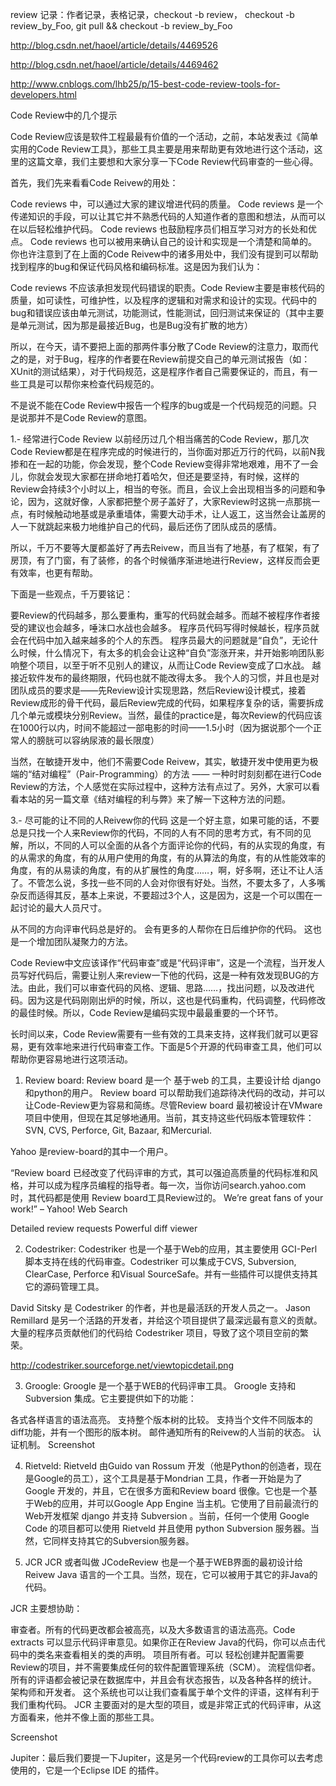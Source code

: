 review 记录：作者记录，表格记录，checkout -b review， checkout -b review_by_Foo, git pull && checkout -b review_by_Foo

http://blog.csdn.net/haoel/article/details/4469526

http://blog.csdn.net/haoel/article/details/4469462

http://www.cnblogs.com/lhb25/p/15-best-code-review-tools-for-developers.html

Code Review中的几个提示

Code Review应该是软件工程最最有价值的一个活动，之前，本站发表过《简单实用的Code Review工具》，那些工具主要是用来帮助更有效地进行这个活动，这里的这篇文章，我们主要想和大家分享一下Code Review代码审查的一些心得。

首先，我们先来看看Code Reivew的用处：

Code reviews 中，可以通过大家的建议增进代码的质量。
Code reviews  是一个传递知识的手段，可以让其它并不熟悉代码的人知道作者的意图和想法，从而可以在以后轻松维护代码。
Code reviews 也鼓励程序员们相互学习对方的长处和优点。
Code reviews 也可以被用来确认自己的设计和实现是一个清楚和简单的。
你也许注意到了在上面的Code Reivew中的诸多用处中，我们没有提到可以帮助找到程序的bug和保证代码风格和编码标准。这是因为我们认为：

Code reviews 不应该承担发现代码错误的职责。Code Review主要是审核代码的质量，如可读性，可维护性，以及程序的逻辑和对需求和设计的实现。代码中的bug和错误应该由单元测试，功能测试，性能测试，回归测试来保证的（其中主要是单元测试，因为那是最接近Bug，也是Bug没有扩散的地方）

所以，在今天，请不要把上面的那两件事分散了Code Review的注意力，取而代之的是，对于Bug，程序的作者要在Review前提交自己的单元测试报告（如：XUnit的测试结果），对于代码规范，这是程序作者自己需要保证的，而且，有一些工具是可以帮你来检查代码规范的。

不是说不能在Code Review中报告一个程序的bug或是一个代码规范的问题。只是说那并不是Code Review的意图。


1.- 经常进行Code Review
以前经历过几个相当痛苦的Code Review，那几次Code Review都是在程序完成的时候进行的，当你面对那近万行的代码，以前N我掺和在一起的功能，你会发现，整个Code Review变得非常地艰难，用不了一会儿，你就会发现大家都在拼命地打着哈欠，但还是要坚持，有时候，这样的Review会持续3个小时以上，相当的夸张。而且，会议上会出现相当多的问题和争论，因为，这就好像，人家都把整个房子盖好了，大家Review时这挑一点那挑一点，有时候触动地基或是承重墙体，需要大动手术，让人返工，这当然会让盖房的人一下就跳起来极力地维护自己的代码，最后还伤了团队成员的感情。

所以，千万不要等大厦都盖好了再去Reivew，而且当有了地基，有了框架，有了房顶，有了门窗，有了装修，的各个时候循序渐进地进行Review，这样反而会更有效率，也更有帮助。

下面是一些观点，千万要铭记：

要Review的代码越多，那么要重构，重写的代码就会越多。而越不被程序作者接受的建议也会越多，唾沫口水战也会越多。
程序员代码写得时候越长，程序员就会在代码中加入越来越多的个人的东西。 程序员最大的问题就是“自负”，无论什么时候，什么情况下，有太多的机会会让这种“自负”澎涨开来，并开始影响团队影响整个项目，以至于听不见别人的建议，从而让Code Review变成了口水战。
越接近软件发布的最终期限，代码也就不能改得太多。
我个人的习惯，并且也是对团队成员的要求是——先Review设计实现思路，然后Review设计模式，接着Review成形的骨干代码，最后Review完成的代码，如果程序复杂的话，需要拆成几个单元或模块分别Review。当然，最佳的practice是，每次Review的代码应该在1000行以内，时间不能超过一部电影的时间——1.5小时（因为据说那个一个正常人的膀胱可以容纳尿液的最长限度）

当然，在敏捷开发中，他们不需要Code Reivew，其实，敏捷开发中使用更为极端的“结对编程”（Pair-Programming）的方法 —— 一种时时刻刻都在进行Code Review的方法，个人感觉在实际过程中，这种方法有点过了。另外，大家可以看看本站的另一篇文章《结对编程的利与弊》来了解一下这种方法的问题。


3.- 尽可能的让不同的人Reivew你的代码
这是一个好主意，如果可能的话，不要总是只找一个人来Review你的代码，不同的人有不同的思考方式，有不同的见解，所以，不同的人可以全面的从各个方面评论你的代码，有的从实现的角度，有的从需求的角度，有的从用户使用的角度，有的从算法的角度，有的从性能效率的角度，有的从易读的角度，有的从扩展性的角度……，啊，好多啊，还让不让人活了。不管怎么说，多找一些不同的人会对你很有好处。当然，不要太多了，人多嘴杂反而适得其反，基本上来说，不要超过3个人，这是因为，这是一个可以围在一起讨论的最大人员尺寸。

从不同的方向评审代码总是好的。
会有更多的人帮你在日后维护你的代码。
这也是一个增加团队凝聚力的方法。


Code Review中文应该译作“代码审查”或是“代码评审”，这是一个流程，当开发人员写好代码后，需要让别人来review一下他的代码，这是一种有效发现BUG的方法。由此，我们可以审查代码的风格、逻辑、思路……，找出问题，以及改进代码。因为这是代码刚刚出炉的时候，所以，这也是代码重构，代码调整，代码修改的最佳时候。所以，Code Review是编码实现中最最重要的一个环节。

长时间以来，Code Review需要有一些有效的工具来支持，这样我们就可以更容易，更有效率地来进行代码审查工作。下面是5个开源的代码审查工具，他们可以帮助你更容易地进行这项活动。

1. Review board:
Review board 是一个 基于web 的工具，主要设计给 django 和python的用户。 Review board 可以帮助我们追踪待决代码的改动，并可以让Code-Review更为容易和简练。尽管Review board 最初被设计在VMware项目中使用，但现在其足够地通用。当前，其支持这些代码版本管理软件： SVN, CVS, Perforce, Git, Bazaar, 和Mercurial.

 

Yahoo 是review-board的其中一个用户。

“Review board 已经改变了代码评审的方式，其可以强迫高质量的代码标准和风格，并可以成为程序员编程的指导者。每一次，当你访问search.yahoo.com 时，其代码都是使用 Review board工具Review过的。 We’re great fans of your work!” – Yahoo! Web Search

Detailed review requests
Powerful diff viewer
 


2. Codestriker:
Codestriker 也是一个基于Web的应用，其主要使用 GCI-Perl 脚本支持在线的代码审查。Codestriker 可以集成于CVS, Subversion, ClearCase, Perforce 和Visual SourceSafe。并有一些插件可以提供支持其它的源码管理工具。

David Sitsky 是 Codestriker 的作者，并也是最活跃的开发人员之一。 Jason Remillard 是另一个活路的开发者，并给这个项目提供了最深远最有意义的贡献。大量的程序员贡献他们的代码给 Codestriker 项目，导致了这个项目空前的繁荣。

http://codestriker.sourceforge.net/viewtopicdetail.png

 

3. Groogle:
Groogle 是一个基于WEB的代码评审工具。 Groogle 支持和 Subversion 集成。它主要提供如下的功能：

各式各样语言的语法高亮。
支持整个版本树的比较。
支持当个文件不同版本的diff功能，并有一个图形的版本树。
邮件通知所有的Reivew的人当前的状态。
认证机制。
Screenshot


4. Rietveld:
Rietveld 由Guido van Rossum 开发（他是Python的创造者，现在是Google的员工），这个工具是基于Mondrian 工具，作者一开始是为了Google 开发的，并且，它在很多方面和Review board 很像。它也是一个基于Web的应用，并可以Google App Engine 当主机。它使用了目前最流行的Web开发框架 django 并支持 Subversion 。当前，任何一个使用 Google Code 的项目都可以使用 Rietveld 并且使用 python Subversion 服务器。当然，它同样支持其它的Subversion服务器。

  

5. JCR
JCR 或者叫做 JCodeReview 也是一个基于WEB界面的最初设计给Reivew Java 语言的一个工具。当然，现在，它可以被用于其它的非Java的代码。

JCR 主要想协助：

审查者。所有的代码更改都会被高亮，以及大多数语言的语法高亮。Code extracts 可以显示代码评审意见。如果你正在Review Java的代码，你可以点击代码中的类名来查看相关的类的声明。
项目所有者。可以 轻松创建并配置需要Review的项目，并不需要集成任何的软件配置管理系统（SCM）。
流程信仰者。 所有的评语都会被记录在数据库中，并且会有状态报告，以及各种各样的统计。
架构师和开发者。 这个系统也可以让我们查看属于单个文件的评语，这样有利于我们重构代码。
JCR 主要面对的是大型的项目，或是非常正式的代码评审，从这方面看来，他并不像上面的那些工具。

Screenshot

Jupiter：最后我们要提一下Jupiter，这是另一个代码review的工具你可以去考虑使用的，它是一个Eclipse IDE 的插件。

